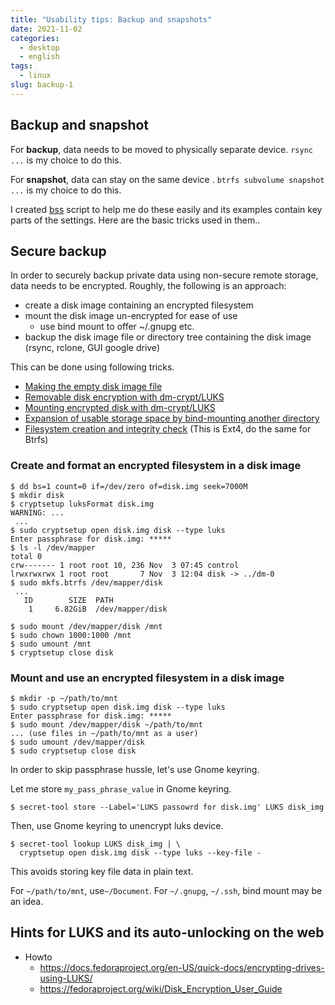 ```yaml
---
title: "Usability tips: Backup and snapshots"
date: 2021-11-02
categories:
  - desktop
  - english
tags:
  - linux
slug: backup-1
---
```


## Backup and snapshot

For **backup**, data needs to be moved to physically separate device.  `rsync ...` is
my choice to do this.

For **snapshot**, data can stay on the same device .  `btrfs subvolume snapshot ...`
is my choice to do this.

I created [bss](https://github.com/osamuaoki/bss) script to help me do these easily
and its examples contain key parts of the settings.  Here are the basic tricks used in them..

## Secure backup

In order to securely backup private data using non-secure remote storage, data
needs to be encrypted.  Roughly, the following is an approach:

* create a disk image containing an encrypted filesystem
* mount the disk image un-encrypted for ease of use
    * use bind mount to offer ~/.gnupg etc.
* backup the disk image file or directory tree containing the disk image (rsync, rclone, GUI google drive)

This can be done using following tricks.

* [Making the empty disk image file](https://www.debian.org/doc/manuals/debian-reference/ch09.en.html#_making_the_empty_disk_image_file)
* [Removable disk encryption with dm-crypt/LUKS](https://www.debian.org/doc/manuals/debian-reference/ch09.en.html#_removable_disk_encryption_with_dm_crypt_luks)
* [Mounting encrypted disk with dm-crypt/LUKS](https://www.debian.org/doc/manuals/debian-reference/ch09.en.html#_mounting_encrypted_disk_with_dm_crypt_luks)
* [Expansion of usable storage space by bind-mounting another directory](https://www.debian.org/doc/manuals/debian-reference/ch09.en.html#_expansion_of_usable_storage_space_by_bind_mounting_another_directory)
* [Filesystem creation and integrity check](https://www.debian.org/doc/manuals/debian-reference/ch09.en.html#_filesystem_creation_and_integrity_check) (This is Ext4, do the same for Btrfs)

### Create and format an encrypted filesystem in a disk image

```
$ dd bs=1 count=0 if=/dev/zero of=disk.img seek=7000M
$ mkdir disk
$ cryptsetup luksFormat disk.img
WARNING: ...
 ...
$ sudo cryptsetup open disk.img disk --type luks
Enter passphrase for disk.img: *****
$ ls -l /dev/mapper
total 0
crw------- 1 root root 10, 236 Nov  3 07:45 control
lrwxrwxrwx 1 root root       7 Nov  3 12:04 disk -> ../dm-0
$ sudo mkfs.btrfs /dev/mapper/disk
 ...
   ID        SIZE  PATH
    1     6.82GiB  /dev/mapper/disk

$ sudo mount /dev/mapper/disk /mnt
$ sudo chown 1000:1000 /mnt
$ sudo umount /mnt
$ cryptsetup close disk
```

### Mount and use an encrypted filesystem in a disk image

```
$ mkdir -p ~/path/to/mnt
$ sudo cryptsetup open disk.img disk --type luks
Enter passphrase for disk.img: *****
$ sudo mount /dev/mapper/disk ~/path/to/mnt
... (use files in ~/path/to/mnt as a user)
$ sudo umount /dev/mapper/disk
$ sudo cryptsetup close disk
```

In order to skip passphrase hussle, let's use Gnome keyring.

Let me store `my_pass_phrase_value` in Gnome keyring.

```
$ secret-tool store --Label='LUKS passowrd for disk.img' LUKS disk_img
```

Then, use Gnome keyring to unencrypt luks device.

```
$ secret-tool lookup LUKS disk_img | \
  cryptsetup open disk.img disk --type luks --key-file -
```

This avoids storing key file data in plain text.

For `~/path/to/mnt`, use`~/Document`.  For `~/.gnupg`, `~/.ssh`, bind mount may
be an idea.

## Hints for LUKS and its auto-unlocking on the web

* Howto
    * https://docs.fedoraproject.org/en-US/quick-docs/encrypting-drives-using-LUKS/
    * https://fedoraproject.org/wiki/Disk_Encryption_User_Guide

<!-- vim: set sw=2 sts=2 ai si et tw=79 ft=markdown: -->
